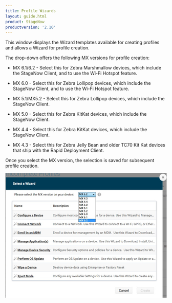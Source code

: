 ```yaml
---
title: Profile Wizards
layout: guide.html
product: StageNow
productversion: '2.10'
---
```


This window displays the Wizard templates available for creating profiles and allows a Wizard for profile creation. 

The drop-down offers the following MX versions for profile creation:

* MX 6.1/6.2 - Select this for Zebra Marshmallow devices, which include the StageNow Client, and to use the Wi-Fi Hotspot feature.

* MX 6.0 - Select this for Zebra Lollipop devices, which include the StageNow Client, and to use the Wi-Fi Hotspot feature.

* MX 5.1/MX5.2 - Select this for Zebra Lollipop devices, which include the StageNow Client.

* MX 5.0 - Select this for Zebra KitKat devices, which include the StageNow Client.

* MX 4.4 - Select this for Zebra KitKat devices, which include the StageNow Client.

* MX 4.3 - Select this for Zebra Jelly Bean and older TC70 Kit Kat devices that ship with the Rapid Deployment Client.

Once you select the MX version, the selection is saved for subsequent profile creation.

![img](../../images/WizardList_MXdropdown.jpg)













